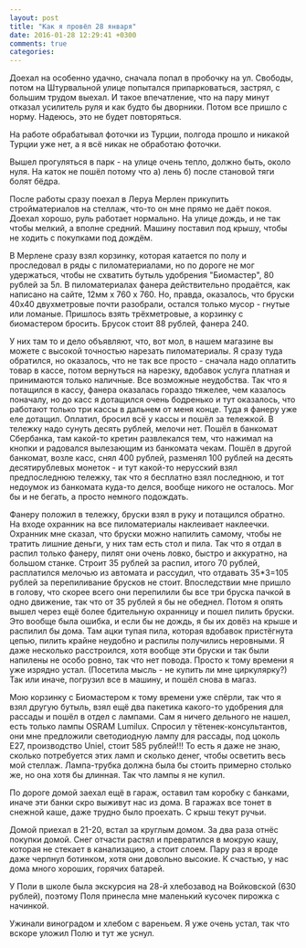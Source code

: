 ```yaml
---
layout: post
title: "Как я провёл 28 января"
date: 2016-01-28 12:29:41 +0300
comments: true
categories: 
---
```

Доехал на особенно удачно, сначала попал в пробочку на ул. Свободы, потом на Штурвальной улице попытался припарковаться, застрял, с большим трудом выехал. И такое впечатление, что на пару минут отказал усилитель руля и как будто бы дворники. Потом все пришло с норму. Надеюсь, это не будет повторяться.

На работе обрабатывал фоточки из Турции, полгода прошло и никакой Турции уже нет, а я всё никак не обработаю фоточки.

Вышел прогуляться в парк - на улице очень тепло, должно быть, около нуля. На каток не пошёл потому что а) лень б) после становой тяги болят бёдра.

После работы сразу поехал в Леруа Мерлен прикупить стройматериалов на стеллаж, что-то он мне прямо не даёт покоя. Доехал хорошо, руль работает нормально. На улице дождь, и не так чтобы мелкий, а вполне средний. Машину поставил под крышу, чтобы не ходить с покупками под дождём.

В Мерлене сразу взял корзинку, которая катается по полу и проследовал в ряды с пиломатериалами, но по дороге не мог удержаться, чтобы не схватить бутыль удобрения "Биомастер", 80 рублей за 5л. В пиломатериалах фанера действительно продаётся, как написано на сайте, 12мм х 760 х 760. Но, правда, оказалось, что бруски 40х40 двухметровые почти разобрали, остался только мусор - гнутые или ломаные. Пришлось взять трёхметровые, а корзинку с биомастером бросить. Брусок стоит 88 рублей, фанера 240.

У них там то и дело объявляют, что, вот мол, в нашем магазине вы можете с высокой точностью нарезать пиломатериалы. Я сразу туда обратился, но оказалось, что не так все просто - сначала надо оплатить товар в кассе, потом вернуться на нарезку, вдобавок услуга платная и принимаются только наличные. Все возможные неудобства. Так что я потащился в кассу, фанера оказалась гораздо тяжелее, чем казалось поначалу, но до касс я дотащился очень бодренько и тут оказалось, что работают только три кассы в дальнем от меня конце. Туда я фанеру уже еле дотащил. Оплатил, бросил всё у кассы и пошёл за тележкой. В тележку надо сунуть десять рублей, мелочи нет. Пошёл в банкомат Сбербанка, там какой-то кретин развлекался тем, что нажимал на кнопки и радовался вылезающим из банкомата чекам. Пошёл в другой банкомат, возле касс, снял 400 рублей, разменял 100 рублей на десять десятирублевых монеток - и тут какой-то нерусский взял предпоследнюю тележку, так что я бесплатно взял последнюю, и тот недоумок из банкомата куда-то делся, вообще никого не осталось. Мог бы и не бегать, а просто немного подождать.

Фанеру положил в тележку, бруски взял в руку и потащился обратно. На входе охранник на все пиломатериалы наклеивает наклеечки. Охранник мне сказал, что бруски можно напилить самому, чтобы не тратить лишние деньги, у них там есть стол и пила. Так что я отдал в распил только фанеру, пилят они очень ловко, быстро и аккуратно, на большом станке. Строит 35 рублей за распил, итого 70 рублей, расплатился мелочью из автомата и рассудил, что отдавать 35*3=105 рублей за перепиливание брусков не стоит. Впоследствии мне пришло в голову, что скорее всего они перепилили бы все три бруска пачкой в одно движение, так что от 35 рублей я бы не обеднел. Потом я опять вышел через ещё более бдительную охранницу и пошел пилить бруски. Это вообще была ошибка, и если бы не дождь, я бы их довёз на крыше и распилил бы дома. Там ацки тупая пила, которая вдобавок пристёгнута цепью, пилить крайне неудобно и распилы получились неровными. Я даже несколько расстроился, хотя вообще эти бруски и так были напилены не особо ровно, так что нет повода. Просто к тому времени я уже изрядно устал. (Посетила мысль - не купить ли мне циркулярку?) Так или иначе, погрузил все в машину, и пошёл снова в магаз.

Мою корзинку с Биомастером к тому времени уже спёрли, так что я взял другую бутыль, взял ещё два пакетика какого-то удобрения для рассады и пошёл в отдел с лампами. Сам я ничего дельного не нашел, есть только лампы OSRAM Lumilux. Спросил у тётенек-консультантов, они мне предложили светодиодную лампу для рассады, под цоколь Е27, производство Uniel, стоит 585 рублей!!! То есть я даже не знаю, сколько потребуется этих ламп и сколько денег, чтобы осветить весь мой стеллаж. Лампа-трубка должна была бы стоить примерно столько же, но она хотя бы длинная. Так что лампы я не купил.

По дороге домой заехал ещё в гараж, оставил там коробку с банками, иначе эти банки скро выживут нас из дома. В гаражах все тонет в снежной каше, даже трудно было проехать. С крыш текут ручьи.

Домой приехал в 21-20, встал за круглым домом. За два раза отнёс покупки домой. Снег отчасти растял и превратился в мокрую кашу, которая не стекает в канализацию, а стоит слоем. Пару раз я вроде даже черпнул ботинком, хотя они довольно высокие. К счастью, у нас дома много хороших, горячих батарей.

У Поли в школе была экскурсия на 28-й хлебозавод на Войковской (630 рублей), поэтому Поля принесла мне маленький кусочек пирожка с начинкой. 

Ужинали виноградом и хлебом с вареньем. Я уже очень устал, так что вскоре уложил Полю и тут же уснул.